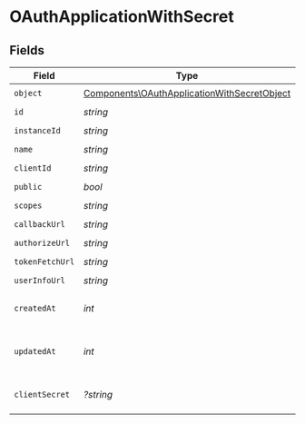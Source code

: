 # OAuthApplicationWithSecret


## Fields

| Field                                                                                                      | Type                                                                                                       | Required                                                                                                   | Description                                                                                                |
| ---------------------------------------------------------------------------------------------------------- | ---------------------------------------------------------------------------------------------------------- | ---------------------------------------------------------------------------------------------------------- | ---------------------------------------------------------------------------------------------------------- |
| `object`                                                                                                   | [Components\OAuthApplicationWithSecretObject](../../Models/Components/OAuthApplicationWithSecretObject.md) | :heavy_check_mark:                                                                                         | N/A                                                                                                        |
| `id`                                                                                                       | *string*                                                                                                   | :heavy_check_mark:                                                                                         | N/A                                                                                                        |
| `instanceId`                                                                                               | *string*                                                                                                   | :heavy_check_mark:                                                                                         | N/A                                                                                                        |
| `name`                                                                                                     | *string*                                                                                                   | :heavy_check_mark:                                                                                         | N/A                                                                                                        |
| `clientId`                                                                                                 | *string*                                                                                                   | :heavy_check_mark:                                                                                         | N/A                                                                                                        |
| `public`                                                                                                   | *bool*                                                                                                     | :heavy_check_mark:                                                                                         | N/A                                                                                                        |
| `scopes`                                                                                                   | *string*                                                                                                   | :heavy_check_mark:                                                                                         | N/A                                                                                                        |
| `callbackUrl`                                                                                              | *string*                                                                                                   | :heavy_check_mark:                                                                                         | N/A                                                                                                        |
| `authorizeUrl`                                                                                             | *string*                                                                                                   | :heavy_check_mark:                                                                                         | N/A                                                                                                        |
| `tokenFetchUrl`                                                                                            | *string*                                                                                                   | :heavy_check_mark:                                                                                         | N/A                                                                                                        |
| `userInfoUrl`                                                                                              | *string*                                                                                                   | :heavy_check_mark:                                                                                         | N/A                                                                                                        |
| `createdAt`                                                                                                | *int*                                                                                                      | :heavy_check_mark:                                                                                         | Unix timestamp of creation.<br/>                                                                           |
| `updatedAt`                                                                                                | *int*                                                                                                      | :heavy_check_mark:                                                                                         | Unix timestamp of last update.<br/>                                                                        |
| `clientSecret`                                                                                             | *?string*                                                                                                  | :heavy_minus_sign:                                                                                         | Empty if public client.<br/>                                                                               |
